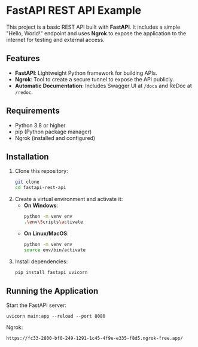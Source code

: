 # FastAPI REST API Example

This project is a basic REST API built with **FastAPI**. It includes a simple "Hello, World!" endpoint and uses **Ngrok** to expose the application to the internet for testing and external access.

## Features
- **FastAPI**: Lightweight Python framework for building APIs.
- **Ngrok**: Tool to create a secure tunnel to expose the API publicly.
- **Automatic Documentation**: Includes Swagger UI at `/docs` and ReDoc at `/redoc`.

## Requirements
- Python 3.8 or higher
- pip (Python package manager)
- Ngrok (installed and configured)

## Installation
1. Clone this repository:
   ```bash
   git clone 
   cd fastapi-rest-api
2. Create a virtual environment and activate it:
   - **On Windows**:
     ```bash
     python -m venv env
     .\env\Scripts\activate
     ```
   - **On Linux/MacOS**:
     ```bash
     python -m venv env
     source env/bin/activate
     ```
3. Install dependencies:
   ```bash
   pip install fastapi uvicorn

## Running the Application

Start the FastAPI server:
    
    uvicorn main:app --reload --port 8080

Ngrok:
    
    https://fc33-2800-bf0-249-1291-1c45-4f9e-e335-f8d5.ngrok-free.app/

